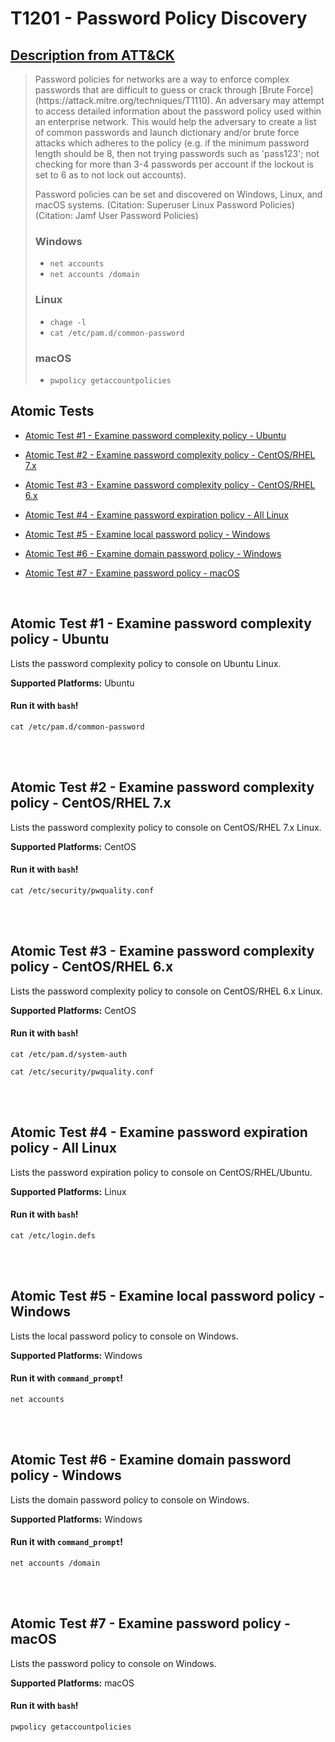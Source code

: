 # T1201 - Password Policy Discovery
## [Description from ATT&CK](https://attack.mitre.org/wiki/Technique/T1201)
<blockquote>Password policies for networks are a way to enforce complex passwords that are difficult to guess or crack through [Brute Force](https://attack.mitre.org/techniques/T1110). An adversary may attempt to access detailed information about the password policy used within an enterprise network. This would help the adversary to create a list of common passwords and launch dictionary and/or brute force attacks which adheres to the policy (e.g. if the minimum password length should be 8, then not trying passwords such as 'pass123'; not checking for more than 3-4 passwords per account if the lockout is set to 6 as to not lock out accounts).

Password policies can be set and discovered on Windows, Linux, and macOS systems. (Citation: Superuser Linux Password Policies) (Citation: Jamf User Password Policies)

### Windows
* <code>net accounts</code>
* <code>net accounts /domain</code>

### Linux
* <code>chage -l <username></code>
* <code>cat /etc/pam.d/common-password</code>

### macOS
* <code>pwpolicy getaccountpolicies</code></blockquote>

## Atomic Tests

- [Atomic Test #1 - Examine password complexity policy - Ubuntu](#atomic-test-1---examine-password-complexity-policy---ubuntu)

- [Atomic Test #2 - Examine password complexity policy - CentOS/RHEL 7.x](#atomic-test-2---examine-password-complexity-policy---centosrhel-7x)

- [Atomic Test #3 - Examine password complexity policy - CentOS/RHEL 6.x](#atomic-test-3---examine-password-complexity-policy---centosrhel-6x)

- [Atomic Test #4 - Examine password expiration policy - All Linux](#atomic-test-4---examine-password-expiration-policy---all-linux)

- [Atomic Test #5 - Examine local password policy - Windows](#atomic-test-5---examine-local-password-policy---windows)

- [Atomic Test #6 - Examine domain password policy - Windows](#atomic-test-6---examine-domain-password-policy---windows)

- [Atomic Test #7 - Examine password policy - macOS](#atomic-test-7---examine-password-policy---macos)


<br/>

## Atomic Test #1 - Examine password complexity policy - Ubuntu
Lists the password complexity policy to console on Ubuntu Linux.

**Supported Platforms:** Ubuntu


#### Run it with `bash`! 
```
cat /etc/pam.d/common-password
```



<br/>
<br/>

## Atomic Test #2 - Examine password complexity policy - CentOS/RHEL 7.x
Lists the password complexity policy to console on CentOS/RHEL 7.x Linux.

**Supported Platforms:** CentOS


#### Run it with `bash`! 
```
cat /etc/security/pwquality.conf
```



<br/>
<br/>

## Atomic Test #3 - Examine password complexity policy - CentOS/RHEL 6.x
Lists the password complexity policy to console on CentOS/RHEL 6.x Linux.

**Supported Platforms:** CentOS


#### Run it with `bash`! 
```
cat /etc/pam.d/system-auth

cat /etc/security/pwquality.conf
```



<br/>
<br/>

## Atomic Test #4 - Examine password expiration policy - All Linux
Lists the password expiration policy to console on CentOS/RHEL/Ubuntu.

**Supported Platforms:** Linux


#### Run it with `bash`! 
```
cat /etc/login.defs
```



<br/>
<br/>

## Atomic Test #5 - Examine local password policy - Windows
Lists the local password policy to console on Windows.

**Supported Platforms:** Windows


#### Run it with `command_prompt`! 
```
net accounts
```



<br/>
<br/>

## Atomic Test #6 - Examine domain password policy - Windows
Lists the domain password policy to console on Windows.

**Supported Platforms:** Windows


#### Run it with `command_prompt`! 
```
net accounts /domain
```



<br/>
<br/>

## Atomic Test #7 - Examine password policy - macOS
Lists the password policy to console on Windows.

**Supported Platforms:** macOS


#### Run it with `bash`! 
```
pwpolicy getaccountpolicies
```



<br/>
